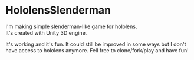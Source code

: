 # HololensSlenderman

I'm making simple slenderman-like game for hololens.  
It's created with Unity 3D engine.  
  
It's working and it's fun.
It could still be improved in some ways but I don't have access to hololens anymore.
Fell free to clone/fork/play and have fun!
